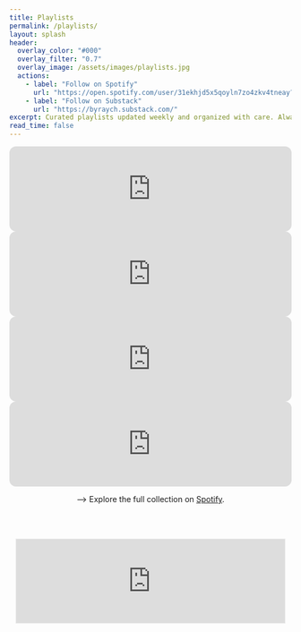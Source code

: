 ```yaml
---
title: Playlists
permalink: /playlists/
layout: splash
header:
  overlay_color: "#000"
  overlay_filter: "0.7"
  overlay_image: /assets/images/playlists.jpg
  actions:
    - label: "Follow on Spotify"
      url: "https://open.spotify.com/user/31ekhjd5x5qoyln7zo4zkv4tneay?si=0f0673a420cc4a29"
    - label: "Follow on Substack"
      url: "https://byraych.substack.com/"
excerpt: Curated playlists updated weekly and organized with care. Always fresh.
read_time: false
---
```


<div align= "center">

<!-- Jams of the Week -->
<iframe style="border-radius:12px" src="https://open.spotify.com/embed/playlist/4PqkabW4RTD3BxMaKsye3L?utm_source=generator&theme=1" width="100%" height="152" frameBorder="0" allowfullscreen="" allow="autoplay; clipboard-write; encrypted-media; fullscreen; picture-in-picture" loading="lazy"></iframe>

<!-- New Music Radar -->
<iframe style="border-radius:12px" src="https://open.spotify.com/embed/playlist/5suUFPh81iroTQEKCdRwXC?utm_source=generator&theme=1" width="100%" height="152" frameBorder="0" allowfullscreen="" allow="autoplay; clipboard-write; encrypted-media; fullscreen; picture-in-picture" loading="lazy"></iframe>

<!-- Heavy Rotation -->
<iframe style="border-radius:12px" src="https://open.spotify.com/embed/playlist/2Cnfuk6MMpCSsnfgrWHYw4?utm_source=generator&theme=1" width="100%" height="152" frameBorder="0" allowfullscreen="" allow="autoplay; clipboard-write; encrypted-media; fullscreen; picture-in-picture" loading="lazy"></iframe>

<!-- THE QUEUE -->
<iframe style="border-radius:12px" src="https://open.spotify.com/embed/playlist/7fPaV7pLYSxB4RtbNYK83W?utm_source=generator" width="100%" height="152" frameBorder="0" allowfullscreen="" allow="autoplay; clipboard-write; encrypted-media; fullscreen; picture-in-picture" loading="lazy"></iframe>

--> Explore the full collection on <a href = "https://open.spotify.com/user/31ekhjd5x5qoyln7zo4zkv4tneay?si=70a0061cda474fcf">Spotify</a>. 

<br/> <br/>
<iframe src="https://byraych.substack.com/embed" width="480" height="150" style="border:1px solid #EEE; background:white;" frameborder="0" scrolling="no"></iframe> 

</div>
